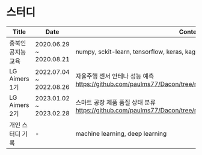# 스터디

|Title|Date|Content|
|---|---|---|
|충북인공지능교육|2020.06.29 ~ 2020.08.21|numpy, sckit-learn, tensorflow, keras, kaggle|
|LG Aimers 1기|2022.07.04 ~ 2022.08.26|자율주행 센서 안테나 성능 예측 https://github.com/paulms77/Dacon/tree/main/Dacon%20Competition/LGAimers|
|LG Aimers 2기|2023.01.02 ~ 2023.02.28|스마트 공장 제품 품질 상태 분류 https://github.com/paulms77/Dacon/tree/main/Dacon%20Competition/LGAimers|
|개인 스터디 기록|-|machine learning, deep learning|
